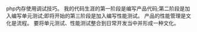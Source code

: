 php内存使用调试技巧。
我的代码生涯的第一阶段是编写产品代码;第二阶段是加入编写单元测试;即将开始的第三阶段是加入编写性能测试。
产品的性能管理是文化是流程。
要将单元测试、性能测试整合到日常开发当中并形成一种文化。
